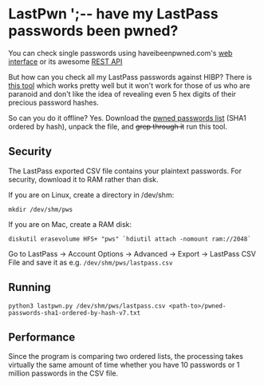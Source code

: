 # LastPwn ';-- have my LastPass passwords been pwned?

You can check single passwords using haveibeenpwned.com's [web interface](https://haveibeenpwned.com/Passwords) or its awesome [REST API](https://haveibeenpwned.com/API/v2#PwnedPasswords)

But how can you check all my LastPass passwords against HIBP? There is [this tool](https://gist.github.com/Tenzer/b8aa3cfa09a7e1396a0661de6bf35633) which works pretty well but it won't work for those of us who are paranoid and don't like the idea of revealing even 5 hex digits of their precious password hashes.

So can you do it offline? Yes. Download the [pwned passwords list](https://haveibeenpwned.com/Passwords) (SHA1 ordered by hash), unpack the file, and ~~grep through it~~ run this tool.

## Security

The LastPass exported CSV file contains your plaintext passwords. For security, download it to RAM rather than disk.

If you are on Linux, create a directory in /dev/shm:
```
mkdir /dev/shm/pws
```

If you are on Mac, create a RAM disk:
```
diskutil erasevolume HFS+ "pws" `hdiutil attach -nomount ram://2048`
```

Go to LastPass → Account Options → Advanced → Export → LastPass CSV File and save it as e.g. `/dev/shm/pws/lastpass.csv`

## Running
```
python3 lastpwn.py /dev/shm/pws/lastpass.csv <path-to>/pwned-passwords-sha1-ordered-by-hash-v7.txt
```

## Performance

Since the program is comparing two ordered lists, the processing takes virtually the same amount of time whether you have 10 passwords or 1 million passwords in the CSV file.
